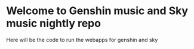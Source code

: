 # Welcome to Genshin music and Sky music nightly repo

Here will be the code to run the webapps for genshin and sky
